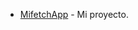 - [MifetchApp]([https://github.com/Carlosrucar/Desarrollo-Web-en-Entorno-Servidor](https://github.com/Carlosrucar/fetchApp.git)) - Mi proyecto.
